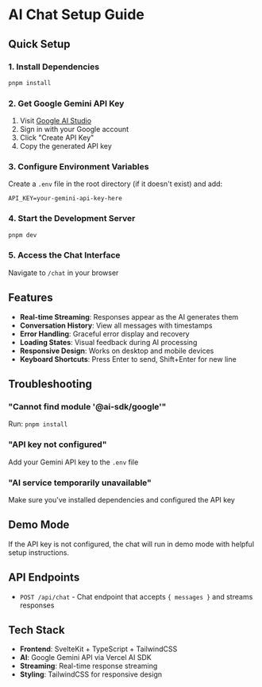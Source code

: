 # AI Chat Setup Guide

## Quick Setup

### 1. Install Dependencies
```bash
pnpm install
```

### 2. Get Google Gemini API Key
1. Visit [Google AI Studio](https://makersuite.google.com/app/apikey)
2. Sign in with your Google account
3. Click "Create API Key"
4. Copy the generated API key

### 3. Configure Environment Variables
Create a `.env` file in the root directory (if it doesn't exist) and add:
```env
API_KEY=your-gemini-api-key-here
```

### 4. Start the Development Server
```bash
pnpm dev
```

### 5. Access the Chat Interface
Navigate to `/chat` in your browser

## Features

- **Real-time Streaming**: Responses appear as the AI generates them
- **Conversation History**: View all messages with timestamps
- **Error Handling**: Graceful error display and recovery
- **Loading States**: Visual feedback during AI processing
- **Responsive Design**: Works on desktop and mobile devices
- **Keyboard Shortcuts**: Press Enter to send, Shift+Enter for new line

## Troubleshooting

### "Cannot find module '@ai-sdk/google'"
Run: `pnpm install`

### "API key not configured"
Add your Gemini API key to the `.env` file

### "AI service temporarily unavailable"
Make sure you've installed dependencies and configured the API key

## Demo Mode

If the API key is not configured, the chat will run in demo mode with helpful setup instructions.

## API Endpoints

- `POST /api/chat` - Chat endpoint that accepts `{ messages }` and streams responses

## Tech Stack

- **Frontend**: SvelteKit + TypeScript + TailwindCSS
- **AI**: Google Gemini API via Vercel AI SDK
- **Streaming**: Real-time response streaming
- **Styling**: TailwindCSS for responsive design
